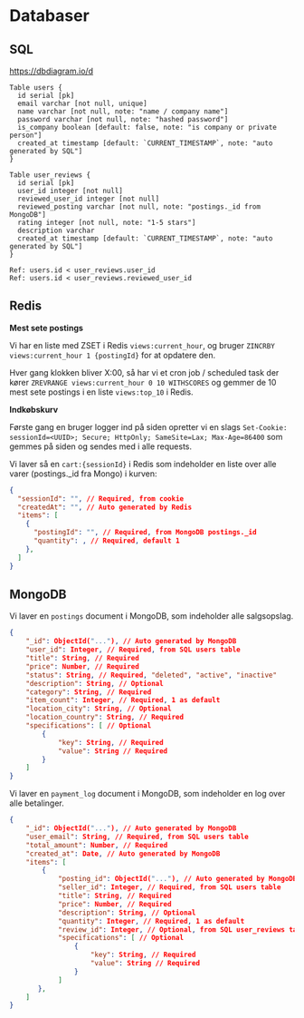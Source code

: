 # Databaser

## SQL

https://dbdiagram.io/d

```dbml
Table users {
  id serial [pk]
  email varchar [not null, unique]
  name varchar [not null, note: "name / company name"]
  password varchar [not null, note: "hashed password"]
  is_company boolean [default: false, note: "is company or private person"]
  created_at timestamp [default: `CURRENT_TIMESTAMP`, note: "auto generated by SQL"]
}

Table user_reviews {
  id serial [pk]
  user_id integer [not null]
  reviewed_user_id integer [not null]
  reviewed_posting varchar [not null, note: "postings._id from MongoDB"]
  rating integer [not null, note: "1-5 stars"]
  description varchar
  created_at timestamp [default: `CURRENT_TIMESTAMP`, note: "auto generated by SQL"]
}

Ref: users.id < user_reviews.user_id
Ref: users.id < user_reviews.reviewed_user_id
```

## Redis

**Mest sete postings**

Vi har en liste med ZSET i Redis `views:current_hour`, og bruger `ZINCRBY views:current_hour 1 {postingId}` for at opdatere den.

Hver gang klokken bliver X:00, så har vi et cron job / scheduled task der kører `ZREVRANGE views:current_hour 0 10 WITHSCORES` og gemmer de 10 mest sete postings i en liste `views:top_10` i Redis.

**Indkøbskurv**

Første gang en bruger logger ind på siden opretter vi en slags `Set-Cookie: sessionId=<UUID>; Secure; HttpOnly; SameSite=Lax; Max-Age=86400` som gemmes på siden og sendes med i alle requests.

Vi laver så en `cart:{sessionId}` i Redis som indeholder en liste over alle varer (postings.\_id fra Mongo) i kurven:

```json
{
  "sessionId": "", // Required, from cookie
  "createdAt": "", // Auto generated by Redis
  "items": [
    {
      "postingId": "", // Required, from MongoDB postings._id
      "quantity": , // Required, default 1
    },
  ]
}
```

## MongoDB

Vi laver en `postings` document i MongoDB, som indeholder alle salgsopslag.

```json
{
    "_id": ObjectId("..."), // Auto generated by MongoDB
    "user_id": Integer, // Required, from SQL users table
    "title": String, // Required
    "price": Number, // Required
    "status": String, // Required, "deleted", "active", "inactive"
    "description": String, // Optional
    "category": String, // Required
    "item_count": Integer, // Required, 1 as default
    "location_city": String, // Optional
    "location_country": String, // Required
    "specifications": [ // Optional
        {
            "key": String, // Required
            "value": String // Required
        }
    ]
}
```

Vi laver en `payment_log` document i MongoDB, som indeholder en log over alle betalinger.

```json
{
    "_id": ObjectId("..."), // Auto generated by MongoDB
    "user_email": String, // Required, from SQL users table
    "total_amount": Number, // Required
    "created_at": Date, // Auto generated by MongoDB
    "items": [
        {
            "posting_id": ObjectId("..."), // Auto generated by MongoDB
            "seller_id": Integer, // Required, from SQL users table
            "title": String, // Required
            "price": Number, // Required
            "description": String, // Optional
            "quantity": Integer, // Required, 1 as default
            "review_id": Integer, // Optional, from SQL user_reviews table
            "specifications": [ // Optional
                {
                    "key": String, // Required
                    "value": String // Required
                }
            ]
       },
    ]
}
```
